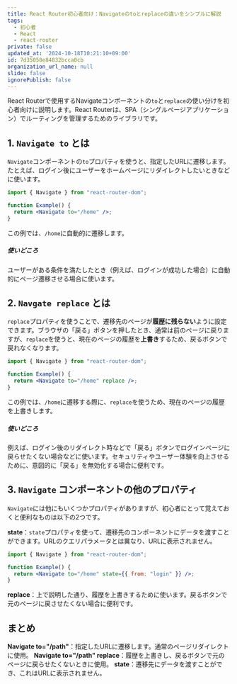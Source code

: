 ```yaml
---
title: React Router初心者向け：Navigateのtoとreplaceの違いをシンプルに解説
tags:
  - 初心者
  - React
  - react-router
private: false
updated_at: '2024-10-18T10:21:10+09:00'
id: 7d35058e84832bcca0cb
organization_url_name: null
slide: false
ignorePublish: false
---
```

React Routerで使用するNavigateコンポーネントの`to`と`replace`の使い分けを初心者向けに説明します。React Routerは、SPA（シングルページアプリケーション）でルーティングを管理するためのライブラリです。

## 1. `Navigate to` とは
`Navigate`コンポーネントの`to`プロパティを使うと、指定したURLに遷移します。たとえば、ログイン後にユーザーをホームページにリダイレクトしたいときなどに使います。

```jsx
import { Navigate } from "react-router-dom";

function Example() {
  return <Navigate to="/home" />;
}
```
この例では、`/home`に自動的に遷移します。

##### 使いどころ
ユーザーがある条件を満たしたとき（例えば、ログインが成功した場合）に自動的にページ遷移させる場合に使います。

## 2. `Navgate replace` とは

`replace`プロパティを使うことで、遷移先のページが**履歴に残らない**ように設定できます。ブラウザの「戻る」ボタンを押したとき、通常は前のページに戻りますが、`replace`を使うと、現在のページの履歴を**上書き**するため、戻るボタンで戻れなくなります。

```jsx
import { Navigate } from "react-router-dom";

function Example() {
  return <Navigate to="/home" replace />;
}
```
この例では、`/home`に遷移する際に、`replace`を使うため、現在のページの履歴を上書きします。
##### 使いどころ
例えば、ログイン後のリダイレクト時などで「戻る」ボタンでログインページに戻らせたくない場合などに使います。セキュリティやユーザー体験を向上させるために、意図的に「戻る」を無効化する場合に便利です。

## 3. `Navigate` コンポーネントの他のプロパティ
`Navigate`には他にもいくつかプロパティがありますが、初心者にとって覚えておくと便利なものは以下の2つです。

**state**：`state`プロパティを使って、遷移先のコンポーネントにデータを渡すことができます。URLのクエリパラメータとは異なり、URLに表示されません。
```jsx
import { Navigate } from "react-router-dom";

function Example() {
  return <Navigate to="/home" state={{ from: "login" }} />;
}
```
**replace**：上で説明した通り、履歴を上書きするために使います。戻るボタンで元のページに戻させたくない場合に便利です。

## まとめ
**Navigate to="/path"**：指定したURLに遷移します。通常のページリダイレクトに使用。
**Navigate to="/path" replace**：履歴を上書きし、戻るボタンで元のページに戻らせたくないときに使用。
**state**：遷移先にデータを渡すことができ、これはURLに表示されません。
